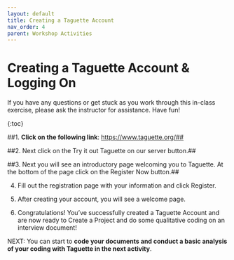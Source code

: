 ```yaml
---
layout: default
title: Creating a Taguette Account
nav_order: 4
parent: Workshop Activities
---
```

# Creating a Taguette Account & Logging On

If you have any questions or get stuck as you work through this in-class exercise, please ask the instructor for assistance.  Have fun!

{:toc}

##1. **Click on the following link**: https://www.taguette.org/##

##2. Next click on the Try it out Taguette on our server button.##

##3. Next you will see an introductory page welcoming you to Taguette. At the bottom of the page click on the Register Now button.##

4. Fill out the registration page with your information and click Register.

5. After creating your account, you will see a welcome page. 

6. Congratulations! You’ve successfully created a Taguette Account and are now ready to Create a Project and do some qualitative coding on an interview document!

NEXT: You can start to **code your documents and conduct a basic analysis of your coding with Taguette in the next activity**.
